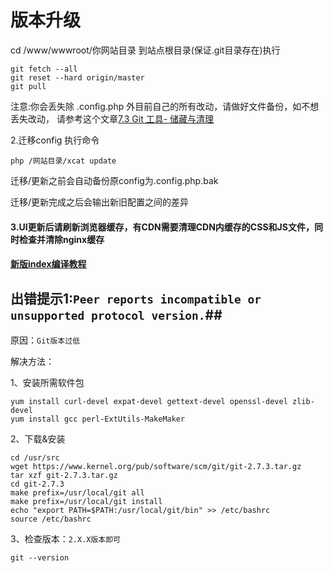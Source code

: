 # 版本升级
cd /www/wwwroot/你网站目录
到站点根目录(保证.git目录存在)执行

```
git fetch --all
git reset --hard origin/master
git pull
```
注意:你会丢失除 .config.php 外目前自己的所有改动，请做好文件备份，如不想丢失改动，
请参考这个文章[7.3 Git 工具- 储藏与清理](https://git-scm.com/book/zh/v2/Git-%E5%B7%A5%E5%85%B7-%E5%82%A8%E8%97%8F%E4%B8%8E%E6%B8%85%E7%90%86)

2.迁移config
执行命令

`php /网站目录/xcat update`

迁移/更新之前会自动备份原config为.config.php.bak

迁移/更新完成之后会输出新旧配置之间的差异

#### 3.UI更新后请刷新浏览器缓存，有CDN需要清理CDN内缓存的CSS和JS文件，同时检查并清除nginx缓存

#### [新版index编译教程](https://github.com/Anankke/ss-panel-v3-mod_Uim/wiki/%E6%96%B0%E7%89%88Index%E7%BC%96%E8%AF%91%E6%95%99%E7%A8%8B)

## 出错提示1:```Peer reports incompatible or unsupported protocol version.```##

原因：```Git版本过低```

解决方法：

1、安装所需软件包
```
yum install curl-devel expat-devel gettext-devel openssl-devel zlib-devel
yum install gcc perl-ExtUtils-MakeMaker
```
2、下载&安装
```
cd /usr/src
wget https://www.kernel.org/pub/software/scm/git/git-2.7.3.tar.gz
tar xzf git-2.7.3.tar.gz
cd git-2.7.3
make prefix=/usr/local/git all
make prefix=/usr/local/git install
echo "export PATH=$PATH:/usr/local/git/bin" >> /etc/bashrc
source /etc/bashrc
```
3、检查版本：```2.X.X版本即可```
```
git --version
```